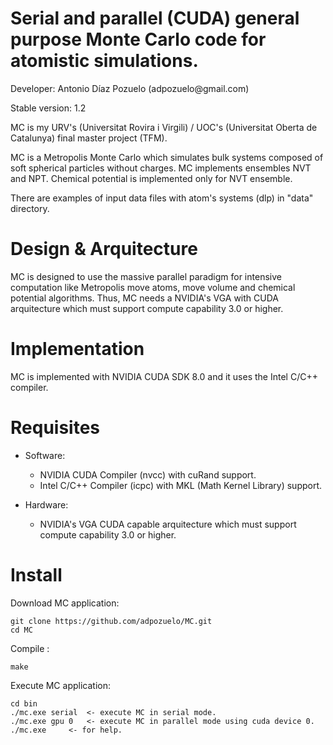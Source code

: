Serial and parallel (CUDA) general purpose Monte Carlo code for atomistic simulations.
===========

<p> Developer:
	Antonio Díaz Pozuelo (adpozuelo@gmail.com) </p>

<p> Stable version: 1.2 </p>

<p> MC is my URV's (Universitat Rovira i Virgili) / UOC's (Universitat Oberta de Catalunya) final master project (TFM). </p>

<p> MC is a Metropolis Monte Carlo which simulates bulk systems composed of soft spherical particles without charges. 
MC implements ensembles NVT and NPT.
Chemical potential is implemented only for NVT ensemble.</p>

There are examples of input data files with atom's systems (dlp) in "data" directory.

Design & Arquitecture
==========

MC is designed to use the massive parallel paradigm for intensive computation like Metropolis move atoms, move volume and chemical potential algorithms. Thus, MC needs a NVIDIA's VGA with CUDA arquitecture which must support compute capability 3.0 or higher.

Implementation
==========
MC is implemented with NVIDIA CUDA SDK 8.0 and it uses the Intel C/C++ compiler.

Requisites
==========

- Software:

  * NVIDIA CUDA Compiler (nvcc) with cuRand support.
  * Intel C/C++ Compiler (icpc) with MKL (Math Kernel Library) support.

- Hardware:

  * NVIDIA's VGA CUDA capable arquitecture which must support compute capability 3.0 or higher.

Install
=======

<p> Download MC application: </p>

	git clone https://github.com/adpozuelo/MC.git
	cd MC

<p> Compile </b>: </p>

	make

<p> Execute MC application: </p>

	cd bin
	./mc.exe serial  <- execute MC in serial mode.
	./mc.exe gpu 0   <- execute MC in parallel mode using cuda device 0.
	./mc.exe 	 <- for help.
		
